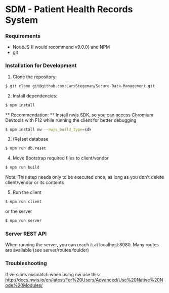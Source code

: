 # SDM - Patient Health Records System

### Requirements
- NodeJS (I would recommend v9.0.0) and NPM
- git

### Installation for Development

1. Clone the repository:
```sh
$ git clone git@github.com:LarsStegeman/Secure-Data-Management.git
```

2. Install dependencies:
```sh
$ npm install
```
** Recommendation: ** Install nwjs SDK, so you can access Chromium Devtools with F12 while running the client for better debugging
```sh
$ npm install nw --nwjs_build_type=sdk
```

3. (Re)set database
```sh
$ npm run db.reset
```

4. Move Bootstrap required files to client/vendor
```sh
$ npm run build
```
Note: This step needs only to be executed once, as long as you don't delete client/vendor or its contents

5. Run the client
```sh
$ npm run client
```
or the server
```sh
$ npm run server
```

### Server REST API

When running the server, you can reach it at localhost:8080. Many routes are available (see server/routes foulder)

### Troubleshooting

If versions mismatch when using nw use this:
http://docs.nwjs.io/en/latest/For%20Users/Advanced/Use%20Native%20Node%20Modules/

